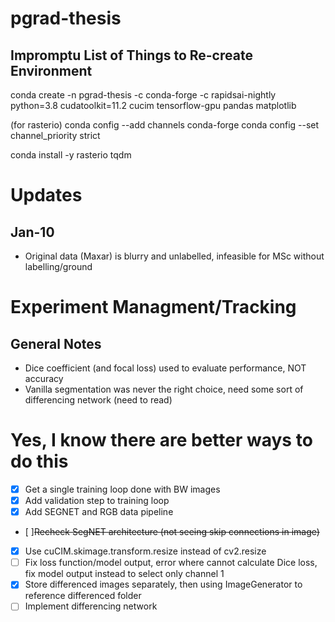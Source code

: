 # pgrad-thesis
## Impromptu List of Things to Re-create Environment
conda create -n pgrad-thesis -c conda-forge -c rapidsai-nightly python=3.8 cudatoolkit=11.2 cucim tensorflow-gpu pandas matplotlib

(for rasterio)
conda config --add channels conda-forge
conda config --set channel_priority strict

conda install -y rasterio tqdm

# Updates
## Jan-10
- Original data (Maxar) is blurry and unlabelled, infeasible for MSc without labelling/ground 


# Experiment Managment/Tracking
## General Notes
- Dice coefficient (and focal loss) used to evaluate performance, NOT accuracy
- Vanilla segmentation was never the right choice, need some sort of differencing network (need to read)

# Yes, I know there are better ways to do this
- [x] Get a single training loop done with BW images
- [x] Add validation step to training loop
- [x] Add SEGNET and RGB data pipeline
- [ ]~~Recheck SegNET architecture (not seeing skip connections in image)~~
- [x] Use cuCIM.skimage.transform.resize instead of cv2.resize
- [ ] Fix loss function/model output, error where cannot calculate Dice loss, fix model output instead to select only channel 1
- [x] Store differenced images separately, then using ImageGenerator to reference differenced folder
- [ ] Implement differencing network
